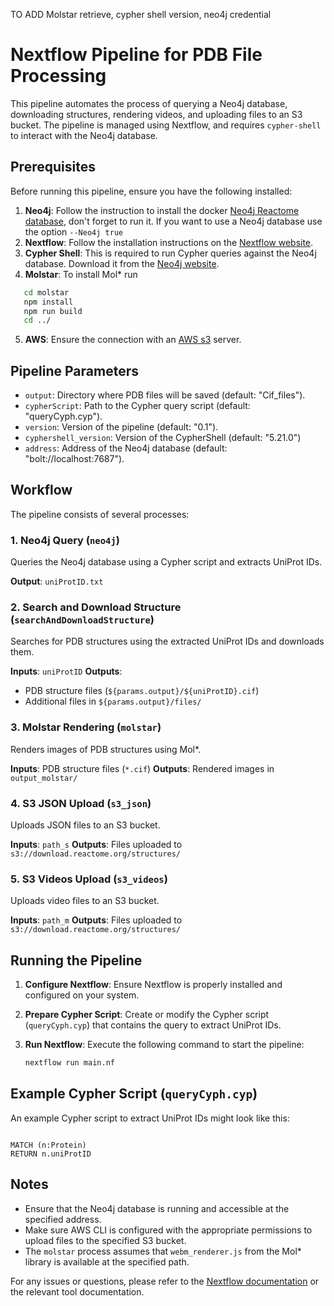 TO ADD Molstar retrieve, cypher shell version, neo4j credential

# Nextflow Pipeline for PDB File Processing

This pipeline automates the process of querying a Neo4j database, downloading structures, rendering videos, and
uploading files to an S3 bucket. The pipeline is managed using Nextflow, and requires `cypher-shell` to interact with
the Neo4j database.

## Prerequisites

Before running this pipeline, ensure you have the following installed:

1. **Neo4j**: Follow the instruction to install the docker [Neo4j Reactome database](https://reactome.org/download-data), don't
   forget to run it. If you want to use a Neo4j database use the option ```--Neo4j true```
2. **Nextflow**: Follow the installation instructions on
   the [Nextflow website](https://www.nextflow.io/docs/latest/getstarted.html#installation).
3. **Cypher Shell**: This is required to run Cypher queries against the Neo4j database. Download it from
   the [Neo4j website](https://neo4j.com/deployment-center/?cypher-shell#tools-tab).
4. **Molstar**: To install Mol* run

```bash
   cd molstar
   npm install 
   npm run build
   cd ../
```

5. **AWS**: Ensure the connection with an [AWS s3](https://aws.amazon.com/s3/) server.

## Pipeline Parameters

- `output`: Directory where PDB files will be saved (default: "Cif_files").
- `cypherScript`: Path to the Cypher query script (default: "queryCyph.cyp").
- `version`: Version of the pipeline (default: "0.1").
- `cyphershell_version`: Version of the CypherShell (default: "5.21.0")
- `address`: Address of the Neo4j database (default: "bolt://localhost:7687").

## Workflow

The pipeline consists of several processes:

### 1. Neo4j Query (`neo4j`)

Queries the Neo4j database using a Cypher script and extracts UniProt IDs.

**Output**: `uniProtID.txt`

### 2. Search and Download Structure (`searchAndDownloadStructure`)

Searches for PDB structures using the extracted UniProt IDs and downloads them.

**Inputs**: `uniProtID`
**Outputs**:

- PDB structure files (`${params.output}/${uniProtID}.cif`)
- Additional files in `${params.output}/files/`

### 3. Molstar Rendering (`molstar`)

Renders images of PDB structures using Mol*.

**Inputs**: PDB structure files (`*.cif`)
**Outputs**: Rendered images in `output_molstar/`

### 4. S3 JSON Upload (`s3_json`)

Uploads JSON files to an S3 bucket.

**Inputs**: `path_s`
**Outputs**: Files uploaded to `s3://download.reactome.org/structures/`

### 5. S3 Videos Upload (`s3_videos`)

Uploads video files to an S3 bucket.

**Inputs**: `path_m`
**Outputs**: Files uploaded to `s3://download.reactome.org/structures/`

## Running the Pipeline

1. **Configure Nextflow**: Ensure Nextflow is properly installed and configured on your system.
2. **Prepare Cypher Script**: Create or modify the Cypher script (`queryCyph.cyp`) that contains the query to extract
   UniProt IDs.
3. **Run Nextflow**: Execute the following command to start the pipeline:

    ```bash
    nextflow run main.nf
    ```

## Example Cypher Script (`queryCyph.cyp`)

An example Cypher script to extract UniProt IDs might look like this:

```cypher

MATCH (n:Protein)
RETURN n.uniProtID
```

## Notes

- Ensure that the Neo4j database is running and accessible at the specified address.
- Make sure AWS CLI is configured with the appropriate permissions to upload files to the specified S3 bucket.
- The `molstar` process assumes that `webm_renderer.js` from the Mol* library is available at the specified path.

For any issues or questions, please refer to
the [Nextflow documentation](https://www.nextflow.io/docs/latest/index.html) or the relevant tool documentation.
